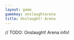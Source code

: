 ```yaml
---
layout: game
gamekey: onslaughtarena
title: Onslaught! Arena
---
```

// TODO: Onslaught! Arena info!
